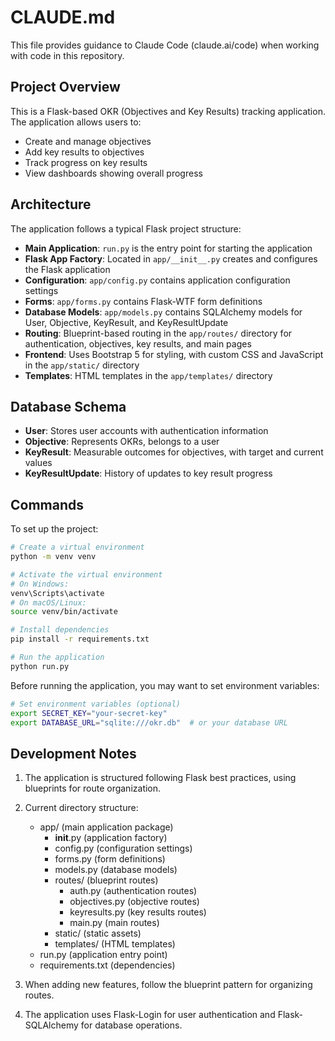 # CLAUDE.md

This file provides guidance to Claude Code (claude.ai/code) when working with code in this repository.

## Project Overview

This is a Flask-based OKR (Objectives and Key Results) tracking application. The application allows users to:
- Create and manage objectives
- Add key results to objectives
- Track progress on key results
- View dashboards showing overall progress

## Architecture

The application follows a typical Flask project structure:

- **Main Application**: `run.py` is the entry point for starting the application
- **Flask App Factory**: Located in `app/__init__.py` creates and configures the Flask application
- **Configuration**: `app/config.py` contains application configuration settings
- **Forms**: `app/forms.py` contains Flask-WTF form definitions
- **Database Models**: `app/models.py` contains SQLAlchemy models for User, Objective, KeyResult, and KeyResultUpdate
- **Routing**: Blueprint-based routing in the `app/routes/` directory for authentication, objectives, key results, and main pages
- **Frontend**: Uses Bootstrap 5 for styling, with custom CSS and JavaScript in the `app/static/` directory
- **Templates**: HTML templates in the `app/templates/` directory

## Database Schema

- **User**: Stores user accounts with authentication information
- **Objective**: Represents OKRs, belongs to a user
- **KeyResult**: Measurable outcomes for objectives, with target and current values
- **KeyResultUpdate**: History of updates to key result progress

## Commands

To set up the project:

```bash
# Create a virtual environment
python -m venv venv

# Activate the virtual environment
# On Windows:
venv\Scripts\activate
# On macOS/Linux:
source venv/bin/activate

# Install dependencies
pip install -r requirements.txt

# Run the application
python run.py
```

Before running the application, you may want to set environment variables:
```bash
# Set environment variables (optional)
export SECRET_KEY="your-secret-key"
export DATABASE_URL="sqlite:///okr.db"  # or your database URL
```

## Development Notes

1. The application is structured following Flask best practices, using blueprints for route organization.

2. Current directory structure:
   - app/ (main application package)
     - __init__.py (application factory)
     - config.py (configuration settings)
     - forms.py (form definitions)
     - models.py (database models)
     - routes/ (blueprint routes)
       - auth.py (authentication routes)
       - objectives.py (objective routes)
       - keyresults.py (key results routes)
       - main.py (main routes)
     - static/ (static assets)
     - templates/ (HTML templates)
   - run.py (application entry point)
   - requirements.txt (dependencies)

3. When adding new features, follow the blueprint pattern for organizing routes.

4. The application uses Flask-Login for user authentication and Flask-SQLAlchemy for database operations.